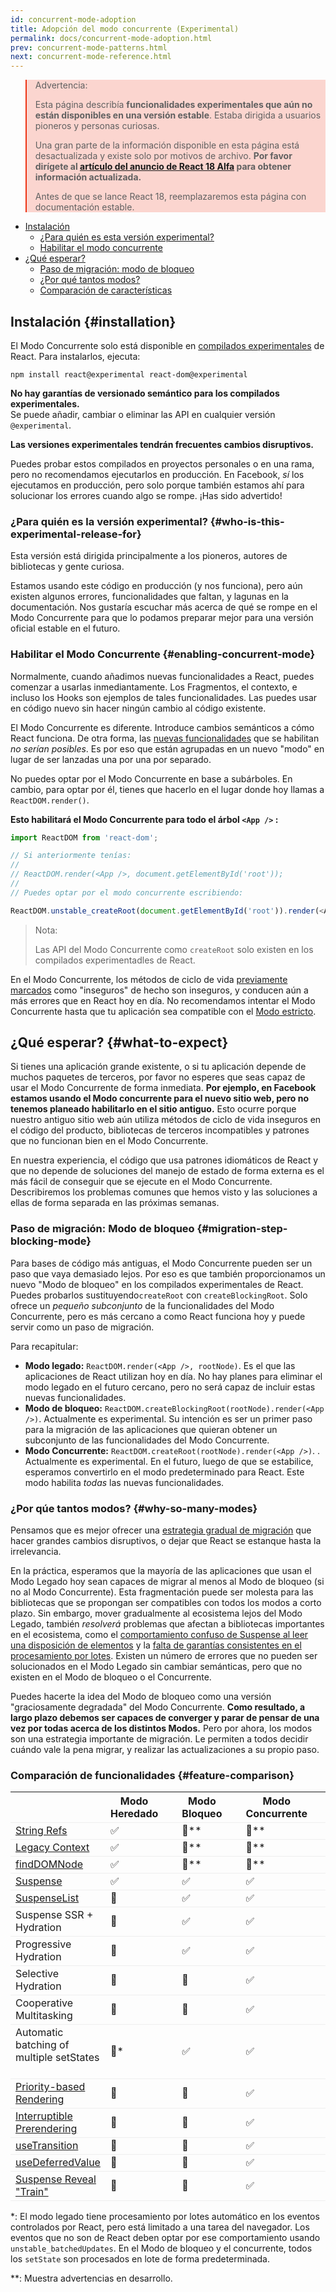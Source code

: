 ```yaml
---
id: concurrent-mode-adoption
title: Adopción del modo concurrente (Experimental)
permalink: docs/concurrent-mode-adoption.html
prev: concurrent-mode-patterns.html
next: concurrent-mode-reference.html
---
```


<style>
.scary > blockquote {
  background-color: rgba(237, 51, 21, 0.2);
  border-left-color: #ed3315;
}
</style>

<div class="scary">

> Advertencia:
>
> Esta página describía **funcionalidades experimentales que aún no están disponibles en una versión estable**. Estaba dirigida a usuarios pioneros y personas curiosas.
>
> Una gran parte de la información disponible en esta página está desactualizada y existe solo por motivos de archivo. **Por favor dirígete al [artículo del anuncio de React 18 Alfa](/blog/2021/06/08/the-plan-for-react-18.html) para obtener información actualizada.**
>
> Antes de que se lance React 18, reemplazaremos esta página con documentación estable.

</div>

- [Instalación](#installation)
  - [¿Para quién es esta versión experimental?](#who-is-this-experimental-release-for)
  - [Habilitar el modo concurrente](#enabling-concurrent-mode)
- [¿Qué esperar?](#what-to-expect)
  - [Paso de migración: modo de bloqueo](#migration-step-blocking-mode)
  - [¿Por qué tantos modos?](#why-so-many-modes)
  - [Comparación de características](#feature-comparison)

## Instalación {#installation}

El Modo Concurrente solo está disponible en [compilados experimentales](/blog/2019/10/22/react-release-channels.html#experimental-channel) de React. Para instalarlos, ejecuta:

```
npm install react@experimental react-dom@experimental
```

**No hay garantías de versionado semántico para los compilados experimentales.**  
Se puede añadir, cambiar o eliminar las API en cualquier versión `@experimental`.

**Las versiones experimentales tendrán frecuentes cambios disruptivos.**

Puedes probar estos compilados en proyectos personales o en una rama, pero no recomendamos ejecutarlos en producción. En Facebook, _sí_ los ejecutamos en producción, pero solo porque también estamos ahí para solucionar los errores cuando algo se rompe. ¡Has sido advertido!

### ¿Para quién es la versión experimental? {#who-is-this-experimental-release-for}

Esta versión está dirigida principalmente a los pioneros, autores de bibliotecas y gente curiosa.

Estamos usando este código en producción (y nos funciona), pero aún existen algunos errores, funcionalidades que faltan, y lagunas en la documentación. Nos gustaría escuchar más acerca de qué se rompe en el Modo Concurrente para que lo podamos preparar mejor para una versión oficial estable en el futuro.

### Habilitar el Modo Concurrente {#enabling-concurrent-mode}

Normalmente, cuando añadimos nuevas funcionalidades a React, puedes comenzar a usarlas inmediantamente. Los Fragmentos, el contexto, e incluso los Hooks son ejemplos de tales funcionalidades. Las puedes usar en código nuevo sin hacer ningún cambio al código existente.

El Modo Concurrente es diferente. Introduce cambios semánticos a cómo React funciona. De otra forma, las [nuevas funcionalidades](/docs/concurrent-mode-patterns.html) que se habilitan _no serían posibles_. Es por eso que están agrupadas en un nuevo "modo" en lugar de ser lanzadas una por una por separado.

No puedes optar por el Modo Concurrente en base a subárboles. En cambio, para optar por él, tienes que hacerlo en el lugar donde hoy llamas a `ReactDOM.render()`.

**Esto habilitará el Modo Concurrente para todo el árbol `<App />` :**

```js
import ReactDOM from 'react-dom';

// Si anteriormente tenías:
//
// ReactDOM.render(<App />, document.getElementById('root'));
//
// Puedes optar por el modo concurrente escribiendo:

ReactDOM.unstable_createRoot(document.getElementById('root')).render(<App />);
```

> Nota:
>
> Las API del Modo Concurrente como `createRoot` solo existen en los compilados experimentadles de React.

En el Modo Concurrente, los métodos de ciclo de vida [previamente marcados](/blog/2018/03/27/update-on-async-rendering.html) como "inseguros" de hecho son inseguros, y conducen aún a más errores que en React hoy en día. No recomendamos intentar el Modo Concurrente hasta que tu aplicación sea compatible con el [Modo estricto](/docs/strict-mode.html).

## ¿Qué esperar? {#what-to-expect}

Si tienes una aplicación grande existente, o si tu aplicación depende de muchos paquetes de terceros, por favor no esperes que seas capaz de usar el Modo Concurrente de forma inmediata. **Por ejemplo, en Facebook estamos usando el Modo concurrente para el nuevo sitio web, pero no tenemos planeado habilitarlo en el sitio antiguo.** Esto ocurre porque nuestro antiguo sitio web aún utiliza métodos de ciclo de vida inseguros en el código del producto, bibliotecas de terceros incompatibles y patrones que no funcionan bien en el Modo Concurrente.

En nuestra experiencia, el código que usa patrones idiomáticos de React y que no depende de soluciones del manejo de estado de forma externa es el más fácil de conseguir que se ejecute en el Modo Concurrente. Describiremos los problemas comunes que hemos visto y las soluciones a ellas de forma separada en las próximas semanas.

### Paso de migración: Modo de bloqueo {#migration-step-blocking-mode}

Para bases de código más antiguas, el Modo Concurrente pueden ser un paso que vaya demasiado lejos. Por eso es que también proporcionamos un nuevo "Modo de bloqueo" en los compilados experimentales de React. Puedes probarlos sustituyendo`createRoot` con `createBlockingRoot`. Solo ofrece un _pequeño subconjunto_ de la funcionalidades del Modo Concurrente, pero es más cercano a como React funciona hoy y puede servir como un paso de migración.

Para recapitular:

- **Modo legado:** `ReactDOM.render(<App />, rootNode)`. Es el que las aplicaciones de React utilizan hoy en día. No hay planes para eliminar el modo legado en el futuro cercano, pero no será capaz de incluir estas nuevas funcionalidades.
- **Modo de bloqueo:** `ReactDOM.createBlockingRoot(rootNode).render(<App />)`. Actualmente es experimental. Su intención es ser un primer paso para la migración de las aplicaciones que quieran obtener un subconjunto de las funcionalidades del Modo Concurrente.
- **Modo Concurrente:** `ReactDOM.createRoot(rootNode).render(<App />)`. . Actualmente es experimental. En el futuro, luego de que se estabilice, esperamos convertirlo en el modo predeterminado para React. Este modo habilita _todas_ las nuevas funcionalidades.

### ¿Por qúe tantos modos? {#why-so-many-modes}

Pensamos que es mejor ofrecer una [estrategia gradual de migración](/docs/faq-versioning.html#commitment-to-stability) que hacer grandes cambios disruptivos, o dejar que React se estanque hasta la irrelevancia.

En la práctica, esperamos que la mayoría de las aplicaciones que usan el Modo Legado hoy sean capaces de migrar al menos al Modo de bloqueo (si no al Modo Concurrente). Esta fragmentación puede ser molesta para las bibliotecas que se propongan ser compatibles con todos los modos a corto plazo. Sin embargo, mover gradualmente al ecosistema lejos del Modo Legado, también _resolverá_ problemas que afectan a bibliotecas importantes en el ecosistema, como el [comportamiento confuso de Suspense al leer una disposición de elementos](https://github.com/facebook/react/issues/14536) y la [falta de garantías consistentes en el procesamiento por lotes](https://github.com/facebook/react/issues/15080). Existen un número de errores que no pueden ser solucionados en el Modo Legado sin cambiar semánticas, pero que no existen en el Modo de bloqueo o el Concurrente.

Puedes hacerte la idea del Modo de bloqueo como una versión "graciosamente degradada" del Modo Concurrente. **Como resultado, a largo plazo debemos ser capaces de converger y parar de pensar de una vez por todas acerca de los distintos Modos.** Pero por ahora, los modos son una estrategia importante de migración. Le permiten a todos decidir cuándo vale la pena migrar, y realizar las actualizaciones a su propio paso.

### Comparación de funcionalidades {#feature-comparison}

<style>
  #feature-table table { border-collapse: collapse; }
  #feature-table th { padding-right: 30px; }
  #feature-table tr { border-bottom: 1px solid #eee; }
</style>

<div id="feature-table">

|                                                                                                       | Modo Heredado | Modo Bloqueo | Modo Concurrente |
| ----------------------------------------------------------------------------------------------------- | ------------- | ------------ | ---------------- |
| [String Refs](/docs/refs-and-the-dom.html#legacy-api-string-refs)                                     | ✅            | 🚫\*\*       | 🚫\*\*           |
| [Legacy Context](/docs/legacy-context.html)                                                           | ✅            | 🚫\*\*       | 🚫\*\*           |
| [findDOMNode](/docs/strict-mode.html#warning-about-deprecated-finddomnode-usage)                      | ✅            | 🚫\*\*       | 🚫\*\*           |
| [Suspense](/docs/concurrent-mode-suspense.html#what-is-suspense-exactly)                              | ✅            | ✅           | ✅               |
| [SuspenseList](/docs/concurrent-mode-patterns.html#suspenselist)                                      | 🚫            | ✅           | ✅               |
| Suspense SSR + Hydration                                                                              | 🚫            | ✅           | ✅               |
| Progressive Hydration                                                                                 | 🚫            | ✅           | ✅               |
| Selective Hydration                                                                                   | 🚫            | 🚫           | ✅               |
| Cooperative Multitasking                                                                              | 🚫            | 🚫           | ✅               |
| Automatic batching of multiple setStates                                                              | 🚫\*          | ✅           | ✅               |
| [Priority-based Rendering](/docs/concurrent-mode-patterns.html#splitting-high-and-low-priority-state) | 🚫            | 🚫           | ✅               |
| [Interruptible Prerendering](/docs/concurrent-mode-intro.html#interruptible-rendering)                | 🚫            | 🚫           | ✅               |
| [useTransition](/docs/concurrent-mode-patterns.html#transitions)                                      | 🚫            | 🚫           | ✅               |
| [useDeferredValue](/docs/concurrent-mode-patterns.html#deferring-a-value)                             | 🚫            | 🚫           | ✅               |
| [Suspense Reveal "Train"](/docs/concurrent-mode-patterns.html#suspense-reveal-train)                  | 🚫            | 🚫           | ✅               |

</div>

\*: El modo legado tiene procesamiento por lotes automático en los eventos controlados por React, pero está limitado a una tarea del navegador. Los eventos que no son de React deben optar por ese comportamiento usando `unstable_batchedUpdates`. En el Modo de bloqueo y el concurrente, todos los `setState` son procesados en lote de forma predeterminada.

\*\*: Muestra advertencias en desarrollo.
